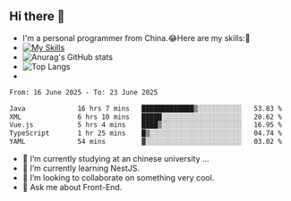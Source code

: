 ## Hi there 👋
- I'm a personal programmer from China.😂Here are my skills:🤔
- [![My Skills](https://skillicons.dev/icons?i=js,html,css,vue,typescript,java,golang)](https://skillicons.dev)
- ![Anurag's GitHub stats](https://github-readme-stats.vercel.app/api?username=FluffyChi-Xing&count_private=true&show_icons=true&theme=radical)
- ![Top Langs](https://github-readme-stats.vercel.app/api/top-langs/?username=FluffyChi-Xing)
- <!--START_SECTION:waka-->

```txt
From: 16 June 2025 - To: 23 June 2025

Java             16 hrs 7 mins   █████████████▒░░░░░░░░░░░   53.83 %
XML              6 hrs 10 mins   █████░░░░░░░░░░░░░░░░░░░░   20.62 %
Vue.js           5 hrs 4 mins    ████▒░░░░░░░░░░░░░░░░░░░░   16.95 %
TypeScript       1 hr 25 mins    █▒░░░░░░░░░░░░░░░░░░░░░░░   04.74 %
YAML             54 mins         ▓░░░░░░░░░░░░░░░░░░░░░░░░   03.02 %
```

<!--END_SECTION:waka-->
- 🔭 I’m currently studying at an chinese university ...
- 🌱 I’m currently learning NestJS.
- 👯 I’m looking to collaborate on something very cool.
- 💬 Ask me about Front-End.

